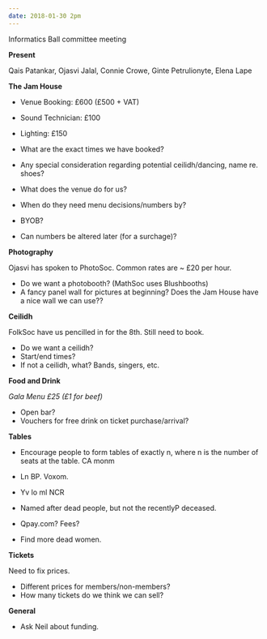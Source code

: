 ```yaml
---
date: 2018-01-30 2pm
---
```


Informatics Ball committee meeting

**Present**

Qais Patankar, Ojasvi Jalal, Connie Crowe, Ginte Petrulionyte, Elena Lape

**The Jam House**

- Venue Booking: £600 (£500 + VAT)
- Sound Technician: £100
- Lighting: £150

- What are the exact times we have booked?
- Any special consideration regarding potential ceilidh/dancing, name re. shoes?
- What does the venue do for us?
- When do they need menu decisions/numbers by?
- BYOB?
- Can numbers be altered later (for a surchage)?

**Photography**

Ojasvi has spoken to PhotoSoc. Common rates are ~ £20 per hour.

- Do we want a photobooth? (MathSoc uses Blushbooths)
- A fancy panel wall for pictures at beginning? Does the Jam House have a nice wall we can use??

**Ceilidh**

FolkSoc have us pencilled in for the 8th. Still need to book.

- Do we want a ceilidh?
- Start/end times?
- If not a ceilidh, what? Bands, singers, etc.

**Food and Drink**

_Gala Menu £25 (£1 for beef)_

- Open bar?
- Vouchers for free drink on ticket purchase/arrival?

**Tables**

- Encourage people to form tables of exactly n, where n is the number of seats at the table. CA monm
- Ln BP. Voxom.
- Yv lo ml NCR
- Named after dead people, but not the recentlyP deceased.

- Qpay.com? Fees?
- Find more dead women.

**Tickets**

Need to fix prices.

- Different prices for members/non-members?
- How many tickets do we think we can sell?

**General**

- Ask Neil about funding.
